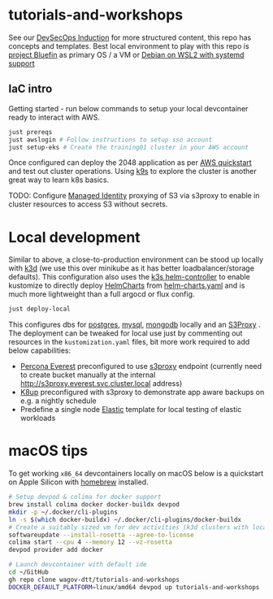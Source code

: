 # tutorials-and-workshops

See our [DevSecOps Induction](https://soc.cyber.wa.gov.au/training/devsecops-induction/) for more structured content, this repo has concepts and templates. Best local environment to play with this repo is [project Bluefin](https://projectbluefin.io/) as primary OS / a VM or [Debian on WSL2 with systemd support](https://wiki.debian.org/InstallingDebianOn/Microsoft/Windows/SubsystemForLinux)


## IaC intro

Getting started - run below commands to setup your local devcontainer ready to interact with AWS.

```bash
just prereqs
just awslogin # Follow instructions to setup sso account
just setup-eks # Create the training01 cluster in your AWS account
```

Once configured can deploy the 2048 application as per [AWS quickstart](https://docs.aws.amazon.com/eks/latest/userguide/quickstart.html#_deploy_the_2048_game_sample_application) and test out cluster operations. Using [k9s](https://k9scli.io) to explore the cluster is another great way to learn k8s basics.

TODO: Configure [Managed Identity](https://github.com/gaul/s3proxy/wiki/Storage-backend-examples#aws-s3---managed-identity) proxying of S3 via s3proxy to enable in cluster resources to access S3 without secrets.

# Local development

Similar to above, a close-to-production environment can be stood up locally with [k3d](https://k3d.io/stable/#quick-start) (we use this over minikube as it has better loadbalancer/storage defaults). This configuration also uses the [k3s helm-controller](https://github.com/k3s-io/helm-controller) to enable kustomize to directly deploy [HelmCharts](https://docs.k3s.io/helm#using-the-helm-controller) from [helm-charts.yaml](kustomize/kube-system/helm-charts.yaml) and is much more lightweight than a full argocd or flux config.

```bash
just deploy-local
```

This configures dbs for [postgres](kustomize/everest/postgres.yaml), [mysql](kustomize/everest/mysql.yaml), [mongodb](kustomize/everest/mongodb.yaml) locally and an [S3Proxy](kustomize/everest/s3proxy.yaml) . The deployment can be tweaked for local use just by commenting out resources in the `kustomization.yaml` files, bit more work required to add below capabilities:

- [Percona Everest](ps://docs.percona.com/everest/index.html) preconfigured to use [s3proxy](https://github.com/gaul/s3proxy) endpoint (currently need to create bucket manually at the internal http://s3proxy.everest.svc.cluster.local address)
- [K8up](https://docs.k8up.io/k8up/2.12/how-tos/application-aware-backups.html) preconfigured with s3proxy to demonstrate app aware backups on e.g. a nightly schedule
- Predefine a single node [Elastic](https://www.elastic.co/guide/en/cloud-on-k8s/current/k8s-deploy-elasticsearch.html) template for local testing of elastic workloads

# macOS tips

To get working `x86_64` devcontainers locally on macOS below is a quickstart on Apple Silicon with [homebrew](https://brew.sh/) installed.

```bash
# Setup devpod & colima for docker support
brew install colima docker docker-buildx devpod
mkdir -p ~/.docker/cli-plugins
ln -s $(which docker-buildx) ~/.docker/cli-plugins/docker-buildx
# Create a suitably sized vm for dev activities (k3d clusters with local dbs will use 2-3GB of memory)
softwareupdate --install-rosetta --agree-to-license
colima start --cpu 4 --memory 12 --vz-rosetta
devpod provider add docker

# Launch devcontainer with default ide
cd ~/GitHub
gh repo clone wagov-dtt/tutorials-and-workshops
DOCKER_DEFAULT_PLATFORM=linux/amd64 devpod up tutorials-and-workshops
```
